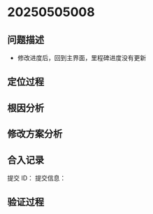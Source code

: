 # 20250505008

## 问题描述
- 修改进度后，回到主界面，里程碑进度没有更新

## 定位过程

## 根因分析

## 修改方案分析

## 合入记录
提交 ID：
提交信息：

## 验证过程